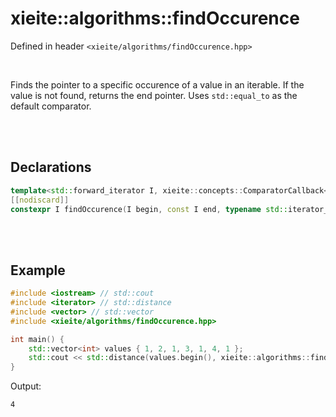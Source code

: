 # xieite::algorithms::findOccurence
Defined in header `<xieite/algorithms/findOccurence.hpp>`

<br/>

Finds the pointer to a specific occurence of a value in an iterable. If the value is not found, returns the end pointer. Uses `std::equal_to` as the default comparator.

<br/><br/>

## Declarations
```cpp
template<std::forward_iterator I, xieite::concepts::ComparatorCallback<typename std::iterator_traits<I>::value_type> C = std::equal_to<typename std::iterator_traits<I>::value_type>>
[[nodiscard]]
constexpr I findOccurence(I begin, const I end, typename std::iterator_traits<I>::value_type&& value, std::size_t count, C&& comparator = C()) noexcept;
```

<br/><br/>

## Example
```cpp
#include <iostream> // std::cout
#include <iterator> // std::distance
#include <vector> // std::vector
#include <xieite/algorithms/findOccurence.hpp>

int main() {
	std::vector<int> values { 1, 2, 1, 3, 1, 4, 1 };
	std::cout << std::distance(values.begin(), xieite::algorithms::findOccurence(values.begin(), values.end(), 1, 3)) << '\n';
}
```
Output:
```
4
```
